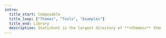 ```yaml
---
intro:
  title_start: Composable
  title_loop: ["Themes", "Tools", "Examples"]
  title_end: Library
  description: Statichunt is the largest directory of **<themes>** themes, starters, UI kits, and tools for Static Site Generators. Find the perfect starting point for your next project and save hours. 
---
```

